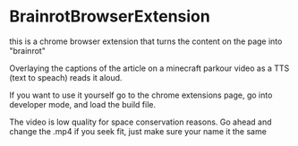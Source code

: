 # BrainrotBrowserExtension

this is a chrome browser extension that turns the content on the page into "brainrot"

Overlaying the captions of the article on a minecraft parkour video as a TTS (text to speach) reads it aloud. 

If you want to use it yourself go to the chrome extensions page, go into developer mode, and load the build file. 

The video is low quality for space conservation reasons. Go ahead and change the .mp4 if you seek fit, just make sure your name it the same 
